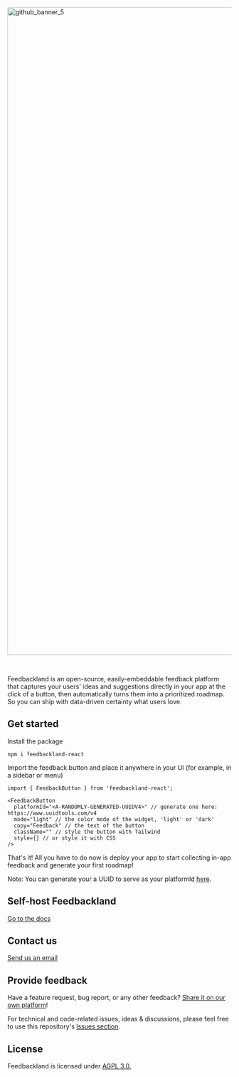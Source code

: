 
<img width="2421" height="1454" alt="github_banner_5" src="https://github.com/user-attachments/assets/bc34e51e-8808-4359-afda-e8d73fc022ed" />

&nbsp;

Feedbackland is an open-source, easily-embeddable feedback platform that captures your users' ideas and suggestions directly in your app at the click of a button, then automatically turns them into a prioritized roadmap. So you can ship with data-driven certainty what users love.

## Get started

Install the package
```
npm i feedbackland-react
```

Import the feedback button and place it anywhere in your UI (for example, in a sidebar or menu)
```
import { FeedbackButton } from 'feedbackland-react';
```

```tsx
<FeedbackButton 
  platformId="<A-RANDOMLY-GENERATED-UUIDV4>" // generate one here: https://www.uuidtools.com/v4
  mode="light" // the color mode of the widget, 'light' or 'dark'
  copy="Feedback" // the text of the button
  className="" // style the button with Tailwind
  style={} // or style it with CSS
/>
```
That's it! All you have to do now is deploy your app to start collecting in-app feedback and generate your first roadmap!

Note: You can generate your a UUID to serve as your platformId [here](https://www.uuidtools.com/v4).

## Self-host Feedbackland

[Go to the docs](https://github.com/feedbackland/feedbackland/blob/main/SELFHOSTING.md)

## Contact us

[Send us an email](mailto:hello@feedbackland.com)

## Provide feedback

Have a feature request, bug report, or any other feedback? [Share it on our own platform](https://dogfood.feedbackland.com)!

For technical and code-related issues, ideas & discussions, please feel free to use this repository's [Issues section](https://github.com/feedbackland/feedbackland/issues).

## License

Feedbackland is licensed under [AGPL 3.0.](https://github.com/feedbackland/feedbackland?tab=AGPL-3.0-1-ov-file)
